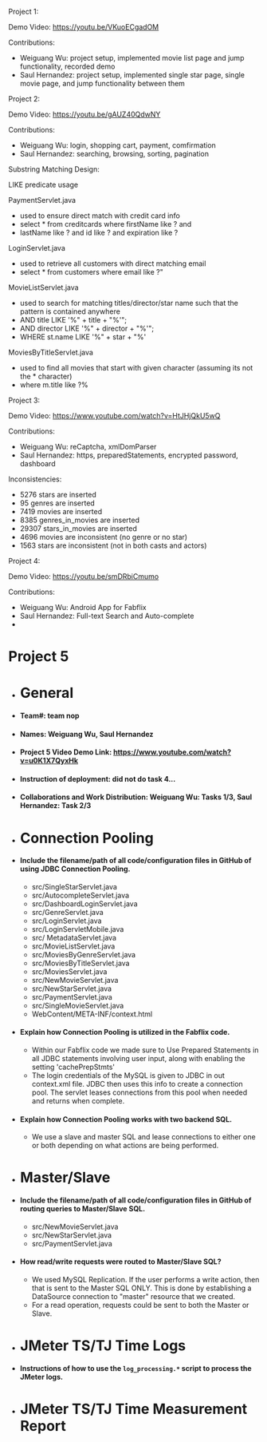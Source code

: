 Project 1:

Demo Video: https://youtu.be/VKuoECgadOM

Contributions:
- Weiguang Wu: project setup, implemented movie list page and jump functionality, recorded demo
- Saul Hernandez: project setup, implemented single star page, single movie page, and jump functionality between them

Project 2:

Demo Video: https://youtu.be/gAUZ40QdwNY

Contributions:
- Weiguang Wu: login, shopping cart, payment, comfirmation
- Saul Hernandez: searching, browsing, sorting, pagination

Substring Matching Design:

LIKE predicate usage

PaymentServlet.java
- used to ensure direct match with credit card info
- select * from creditcards where firstName like ? and 
- lastName like ? and id like ? and expiration like ?

LoginServlet.java
- used to retrieve all customers with direct matching email
- select * from customers where email like ?"

MovieListServlet.java
- used to search for matching titles/director/star name
 such that the pattern is contained anywhere
- AND title LIKE '%" + title + "%'";
- AND director LIKE '%" + director + "%'";
- WHERE st.name LIKE '%" + star + "%'

MoviesByTitleServlet.java
- used to find all movies that start with given character
(assuming its not the * character)
- where m.title like ?%

Project 3:

Demo Video: https://www.youtube.com/watch?v=HtJHjQkU5wQ

Contributions:
- Weiguang Wu: reCaptcha, xmlDomParser
- Saul Hernandez: https, preparedStatements, encrypted password, dashboard

Inconsistencies:
- 5276 stars are inserted
- 95 genres are inserted
- 7419 movies are inserted
- 8385 genres_in_movies are inserted
- 29307 stars_in_movies are inserted
- 4696 movies are inconsistent (no genre or no star)
- 1563 stars are inconsistent (not in both casts and actors)

Project 4:

Demo Video: https://youtu.be/smDRbiCmumo

Contributions:
- Weiguang Wu: Android App for Fabflix
- Saul Hernandez: Full-text Search and Auto-complete
- 
# Project 5 
- # General
 - #### Team#: team nop

 - #### Names: Weiguang Wu, Saul Hernandez

 - #### Project 5 Video Demo Link: https://www.youtube.com/watch?v=u0K1X7QyxHk

 - #### Instruction of deployment: did not do task 4...

 - #### Collaborations and Work Distribution: Weiguang Wu: Tasks 1/3, Saul Hernandez: Task 2/3


- # Connection Pooling
 - #### Include the filename/path of all code/configuration files in GitHub of using JDBC Connection Pooling.
   - src/SingleStarServlet.java
   - src/AutocompleteServlet.java
   - src/DashboardLoginServlet.java
   - src/GenreServlet.java
   - src/LoginServlet.java
   - src/LoginServletMobile.java
   - src/ MetadataServlet.java
   - src/MovieListServlet.java
   - src/MoviesByGenreServlet.java
   - src/MoviesByTitleServlet.java
   - src/MoviesServlet.java
   - src/NewMovieServlet.java
   - src/NewStarServlet.java
   - src/PaymentServlet.java
   - src/SingleMovieServlet.java
   - WebContent/META-INF/context.html
 - #### Explain how Connection Pooling is utilized in the Fabflix code.
   - Within our Fabflix code we made sure to Use Prepared Statements in all JDBC statements involving user input, along with enabling the setting 'cachePrepStmts'
   - The login credentials of the MySQL is given to JDBC in out context.xml file. JDBC then uses this info to create a connection pool. The servlet leases connections from this pool when needed and returns when complete.
 - #### Explain how Connection Pooling works with two backend SQL.
   - We use a slave and master SQL and lease connections to either one or both depending on what actions are being performed.

- # Master/Slave
 - #### Include the filename/path of all code/configuration files in GitHub of routing queries to Master/Slave SQL.
   - src/NewMovieServlet.java
    - src/NewStarServlet.java
    - src/PaymentServlet.java
 - #### How read/write requests were routed to Master/Slave SQL?
   - We used MySQL Replication. If the user performs a write action, then that is sent to the Master SQL ONLY. This is done by establishing a DataSource connection to "master" resource that we created. 
   - For a read operation, requests could be sent to both the Master or Slave. 

- # JMeter TS/TJ Time Logs
 - #### Instructions of how to use the `log_processing.*` script to process the JMeter logs.


- # JMeter TS/TJ Time Measurement Report